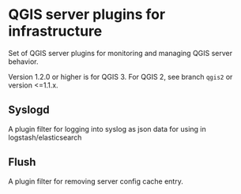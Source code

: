 # QGIS server plugins for infrastructure

Set of QGIS server plugins for monitoring and managing QGIS server behavior.

Version 1.2.0 or higher is for QGIS 3. For QGIS 2, see branch `qgis2` or version <=1.1.x. 

## Syslogd

A plugin filter for logging into syslog as json data for using in logstash/elasticsearch

## Flush

A plugin filter for removing server config cache entry.

